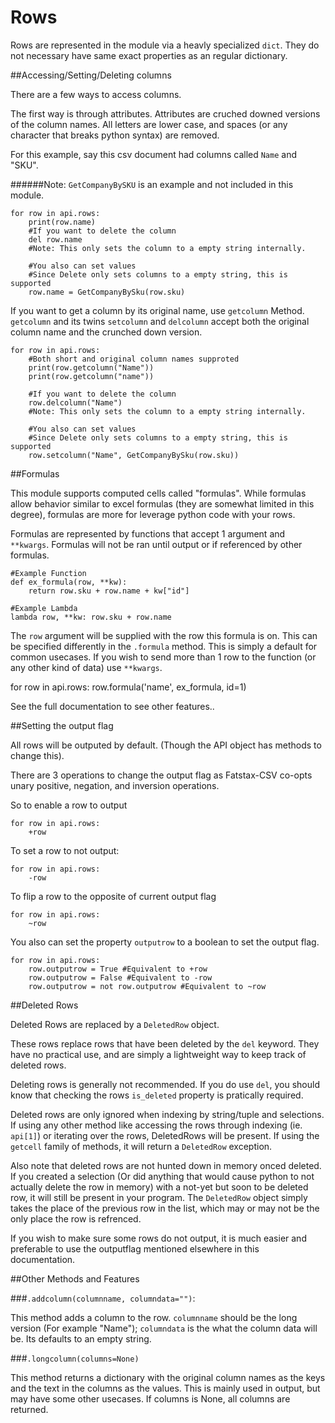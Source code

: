# Rows

Rows are represented in the module via a heavly specialized `dict`. They do not necessary have same exact properties as an regular dictionary.


##Accessing/Setting/Deleting columns

There are a few ways to access columns.

The first way is through attributes. Attributes are cruched downed versions of the column names. All letters are lower case, and spaces (or any character that breaks python syntax) are removed.

For this example, say this csv document had columns called `Name` and "SKU". 

######Note: `GetCompanyBySKU` is an example and not included in this module.

    for row in api.rows:
        print(row.name)
        #If you want to delete the column
        del row.name 
        #Note: This only sets the column to a empty string internally.
    
        #You also can set values
        #Since Delete only sets columns to a empty string, this is supported
        row.name = GetCompanyBySku(row.sku)

If you want to get a column by its original name, use `getcolumn` Method. `getcolumn` and its twins `setcolumn` and `delcolumn` accept both the original column name and the crunched down version.

    for row in api.rows:
        #Both short and original column names supproted
        print(row.getcolumn("Name"))
        print(row.getcolumn("name"))
    
        #If you want to delete the column
        row.delcolumn("Name")
        #Note: This only sets the column to a empty string internally.
    
        #You also can set values
        #Since Delete only sets columns to a empty string, this is supported
        row.setcolumn("Name", GetCompanyBySku(row.sku))

##Formulas

This module supports computed cells called "formulas". While formulas allow behavior similar to excel formulas (they are somewhat limited in this degree), formulas are more for leverage python code with your rows. 

Formulas are represented by functions that accept 1 argument and `**kwargs`. Formulas will not be ran until output or if referenced by other formulas.


    #Example Function
    def ex_formula(row, **kw):
        return row.sku + row.name + kw["id"]

    #Example Lambda
    lambda row, **kw: row.sku + row.name


The `row` argument will be supplied with the row this formula is on. This can be specified differently in the `.formula` method. This is simply a default for common usecases. If you wish to send more than 1 row to the function (or any other kind of data) use `**kwargs`. 

for row in api.rows:
    row.formula('name', ex_formula, id=1)

See the full documentation to see other features.. 

##Setting the output flag

All rows will be outputed by default. (Though the API object has methods to change this).

There are 3 operations to change the output flag as Fatstax-CSV co-opts unary positive, negation, and inversion operations.

So to enable a row to output

    for row in api.rows:
        +row

To set a row to not output:

    for row in api.rows:
        -row

To flip a row to the opposite of current output flag 

    for row in api.rows:
        ~row

You also can set the property `outputrow` to a boolean to set the output flag.

    for row in api.rows:
        row.outputrow = True #Equivalent to +row
        row.outputrow = False #Equivalent to -row
        row.outputrow = not row.outputrow #Equivalent to ~row

##Deleted Rows

Deleted Rows are replaced by a `DeletedRow` object. 

These rows replace rows that have been deleted by the `del` keyword. They have no practical use, and are simply a lightweight way to keep track of deleted rows.

Deleting rows is generally not recommended. If you do use `del`, you should know that checking the rows `is_deleted` property is pratically required.

Deleted rows are only ignored when indexing by string/tuple and selections. If using any other method like accessing the rows through indexing (ie. `api[1]`) or iterating over the rows, DeletedRows will be present. If using the `getcell` family of methods, it will return a `DeletedRow` exception.

Also note that deleted rows are not hunted down in memory onced deleted. If you created a selection (Or did anything that would cause python to not actually delete the row in memory) with a not-yet but soon to be deleted row, it will still be present in your program. The `DeletedRow` object simply takes the place of the previous row in the list, which may or may not be the only place the row is refrenced. 

If you wish to make sure some rows do not output, it is much easier and preferable to use the outputflag mentioned elsewhere in this documentation.


##Other Methods and Features

###`.addcolumn(columnname, columndata="")`:
    
This method adds a column to the row. `columnname` should be the long version (For example "Name"); `columndata` is the what the column data will be. Its defaults to an empty string.

###`.longcolumn(columns=None)`

This method returns a dictionary with the original column names as the keys and the text in the columns as the values. This is mainly used in output, but may have some other usecases. If columns is None, all columns are returned.

